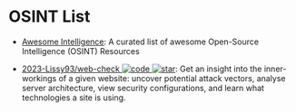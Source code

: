 # OSINT List

- [Awesome Intelligence](https://github.com/ARPSyndicate/awesome-intelligence): A curated list of awesome Open-Source Intelligence (OSINT) Resources

- [2023-Lissy93/web-check ![code](https://ng-tech.icu/assets/code.svg) ![star](https://img.shields.io/github/stars/Lissy93/web-check)](https://github.com/Lissy93/web-check): Get an insight into the inner-workings of a given website: uncover potential attack vectors, analyse server architecture, view security configurations, and learn what technologies a site is using.
